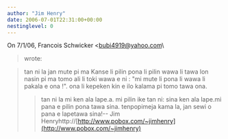 ```yaml
---
author: "Jim Henry"
date: 2006-07-01T22:31:00+00:00
nestinglevel: 0
---
```

On 7/1/06, Francois Schwicker <[bubi4919@yahoo.com](mailto://bubi4919@yahoo.com)\
> wrote:

> tan ni la jan mute pi ma Kanse li pilin pona li pilin
> wawa li tawa lon nasin pi ma tomo ali li toki wawa e
> ni : "mi mute li pona li wawa li pakala e ona !". ona
> li kepeken kin e ilo kalama pi tomo tawa ona.
>> tan ni la mi ken ala lape.a. mi pilin ike tan ni: sina ken ala lape.mi pana e pilin pona tawa sina. tenpopimeja kama la, jan sewi o pana e lapetawa sina!--
Jim Henryhttp://[http://www.pobox.com/~jimhenry](http://www.pobox.com/~jimhenry)